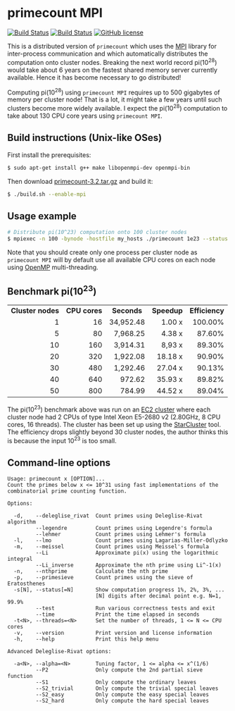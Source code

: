 primecount MPI
==============
[![Build Status](https://travis-ci.org/kimwalisch/primecount.svg)](https://travis-ci.org/kimwalisch/primecount)
[![Build Status](https://ci.appveyor.com/api/projects/status/github/kimwalisch/primecount?branch=master&svg=true)](https://ci.appveyor.com/project/kimwalisch/primecount)
[![GitHub license](https://img.shields.io/badge/license-BSD%202-blue.svg)](https://github.com/kimwalisch/primecount/blob/master/COPYING)

This is a distributed version of ```primecount``` which uses the
[MPI](https://en.wikipedia.org/wiki/Message_Passing_Interface) library for
inter-process communication and which automatically distributes
the computation onto cluster nodes. Breaking the next world record pi(10<sup>28</sup>)
would take about 6 years on the fastest shared memory server currently
available. Hence it has become necessary to go distributed!

Computing pi(10<sup>28</sup>) using ```primecount MPI``` requires up to 500 gigabytes
of memory per cluster node! That is a lot, it might take a few years until
such clusters become more widely available. I expect the pi(10<sup>28</sup>)
computation to take about 130 CPU core years using ```primecount MPI```.

Build instructions (Unix-like OSes)
-----------------------------------

First install the prerequisites:
```sh
$ sudo apt-get install g++ make libopenmpi-dev openmpi-bin
```

Then download
[primecount-3.2.tar.gz](https://dl.bintray.com/kimwalisch/primecount/primecount-3.2.tar.gz)
and build it:
```sh
$ ./build.sh --enable-mpi
```

Usage example
-------------

```sh
# Distribute pi(10^23) computation onto 100 cluster nodes
$ mpiexec -n 100 -bynode -hostfile my_hosts ./primecount 1e23 --status
```

Note that you should create only one process per cluster node as
```primecount MPI``` will by default use all available CPU cores
on each node using [OpenMP](https://en.wikipedia.org/wiki/OpenMP)
multi-threading.

Benchmark pi(10<sup>23</sup>)
-----------------------------
<table>
  <tr align="center">
    <td><b>Cluster nodes</b></td>
    <td><b>CPU cores</b></td>
    <td><b>Seconds</b></td>
    <td><b>Speedup</b></td>
    <td><b>Efficiency</b></td>
  </tr>
  <tr align="right">
    <td>1</td>
    <td>16</td>
    <td>34,952.48</td>
    <td>1.00 x</td>
    <td>100.00%</td>
  </tr>
  </tr>
  <tr align="right">
    <td>5</td>
    <td>80</td>
    <td>7,968.25</td>
    <td>4.38 x</td>
    <td>87.60%</td>
  </tr>
  </tr>
  <tr align="right">
    <td>10</td>
    <td>160</td>
    <td>3,914.31</td>
    <td>8,93 x</td>
    <td>89.30%</td>
  </tr>
  </tr>
  <tr align="right">
    <td>20</td>
    <td>320</td>
    <td>1,922.08</td>
    <td>18.18 x</td>
    <td>90.90%</td>
  </tr>
  </tr>
  <tr align="right">
    <td>30</td>
    <td>480</td>
    <td>1,292.46</td>
    <td>27.04 x</td>
    <td>90.13%</td>
  </tr>
  <tr align="right">
    <td>40</td>
    <td>640</td>
    <td>972.62</td>
    <td>35.93 x</td>
    <td>89.82%</td>
  </tr>
  <tr align="right">
    <td>50</td>
    <td>800</td>
    <td>784.99</td>
    <td>44.52 x</td>
    <td>89.04%</td>
  </tr>
</table>

The pi(10<sup>23</sup>) benchmark above was run on an
[EC2 cluster](https://aws.amazon.com/ec2/) where each cluster node had
2 CPUs of type Intel Xeon E5-2680 v2 (2.80GHz, 8 CPU cores, 16 threads).
The cluster has been set up using the
[StarCluster](http://star.mit.edu/cluster/) tool. The efficiency drops
slightly beyond 30 cluster nodes, the author thinks this is because
the input 10<sup>23</sup> is too small.

Command-line options
--------------------

```
Usage: primecount x [OPTION]...
Count the primes below x <= 10^31 using fast implementations of the
combinatorial prime counting function.

Options:

  -d,    --deleglise_rivat  Count primes using Deleglise-Rivat algorithm
         --legendre         Count primes using Legendre's formula
         --lehmer           Count primes using Lehmer's formula
  -l,    --lmo              Count primes using Lagarias-Miller-Odlyzko
  -m,    --meissel          Count primes using Meissel's formula
         --Li               Approximate pi(x) using the logarithmic integral
         --Li_inverse       Approximate the nth prime using Li^-1(x)
  -n,    --nthprime         Calculate the nth prime
  -p,    --primesieve       Count primes using the sieve of Eratosthenes
  -s[N], --status[=N]       Show computation progress 1%, 2%, 3%, ...
                            [N] digits after decimal point e.g. N=1, 99.9%
         --test             Run various correctness tests and exit
         --time             Print the time elapsed in seconds
  -t<N>, --threads=<N>      Set the number of threads, 1 <= N <= CPU cores
  -v,    --version          Print version and license information
  -h,    --help             Print this help menu

Advanced Deleglise-Rivat options:

  -a<N>, --alpha=<N>        Tuning factor, 1 <= alpha <= x^(1/6)
         --P2               Only compute the 2nd partial sieve function
         --S1               Only compute the ordinary leaves
         --S2_trivial       Only compute the trivial special leaves
         --S2_easy          Only compute the easy special leaves
         --S2_hard          Only compute the hard special leaves
```
